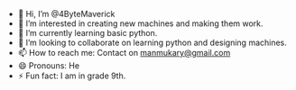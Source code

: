 - 👋 Hi, I’m @4ByteMaverick
- 👀 I’m interested in creating new machines and making them work.
- 🌱 I’m currently learning basic python.
- 💞️ I’m looking to collaborate on learning python and designing machines.
- 📫 How to reach me: Contact on manmukary@gmail.com
- 😄 Pronouns: He
- ⚡ Fun fact: I am in grade 9th.

<!---
4ByteMaverick/4ByteMaverick is a ✨ special ✨ repository because its `README.md` (this file) appears on your GitHub profile.
You can click the Preview link to take a look at your changes.
--->
